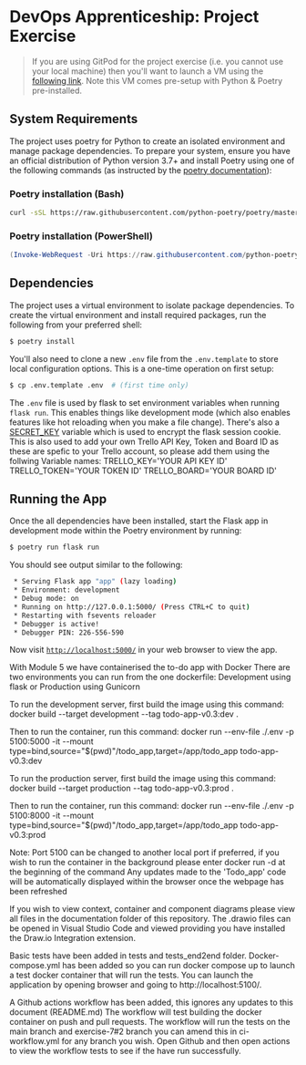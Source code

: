 # DevOps Apprenticeship: Project Exercise

> If you are using GitPod for the project exercise (i.e. you cannot use your local machine) then you'll want to launch a VM using the [following link](https://gitpod.io/#https://github.com/CorndelWithSoftwire/DevOps-Course-Starter). Note this VM comes pre-setup with Python & Poetry pre-installed.

## System Requirements

The project uses poetry for Python to create an isolated environment and manage package dependencies. To prepare your system, ensure you have an official distribution of Python version 3.7+ and install Poetry using one of the following commands (as instructed by the [poetry documentation](https://python-poetry.org/docs/#system-requirements)):

### Poetry installation (Bash)

```bash
curl -sSL https://raw.githubusercontent.com/python-poetry/poetry/master/install-poetry.py | python -
```

### Poetry installation (PowerShell)

```powershell
(Invoke-WebRequest -Uri https://raw.githubusercontent.com/python-poetry/poetry/master/install-poetry.py -UseBasicParsing).Content | python -
```

## Dependencies

The project uses a virtual environment to isolate package dependencies. To create the virtual environment and install required packages, run the following from your preferred shell:

```bash
$ poetry install
```

You'll also need to clone a new `.env` file from the `.env.template` to store local configuration options. This is a one-time operation on first setup:

```bash
$ cp .env.template .env  # (first time only)
```

The `.env` file is used by flask to set environment variables when running `flask run`. This enables things like development mode (which also enables features like hot reloading when you make a file change). There's also a [SECRET_KEY](https://flask.palletsprojects.com/en/1.1.x/config/#SECRET_KEY) variable which is used to encrypt the flask session cookie.
This is also used to add your own Trello API Key, Token and Board ID as these are spefic to your Trello account, so please add them using the follwing Variable names:
TRELLO_KEY='YOUR API KEY ID'
TRELLO_TOKEN='YOUR TOKEN ID'
TRELLO_BOARD='YOUR BOARD ID' 

## Running the App

Once the all dependencies have been installed, start the Flask app in development mode within the Poetry environment by running:
```bash
$ poetry run flask run
```

You should see output similar to the following:
```bash
 * Serving Flask app "app" (lazy loading)
 * Environment: development
 * Debug mode: on
 * Running on http://127.0.0.1:5000/ (Press CTRL+C to quit)
 * Restarting with fsevents reloader
 * Debugger is active!
 * Debugger PIN: 226-556-590
```
Now visit [`http://localhost:5000/`](http://localhost:5000/) in your web browser to view the app.

With Module 5 we have containerised the to-do app with Docker
There are two environments you can run from the one dockerfile: Development using flask or Production using Gunicorn

To run the development server, first build the image using this command:
docker build --target development --tag todo-app-v0.3:dev .
  
Then to run the container, run this command:
docker run --env-file ./.env -p 5100:5000 -it --mount type=bind,source="$(pwd)"/todo_app,target=/app/todo_app todo-app-v0.3:dev

To run the production server, first build the image using this command:
docker build --target production --tag todo-app-v0.3:prod .

Then to run the container, run this command:
docker run --env-file ./.env -p 5100:8000 -it --mount type=bind,source="$(pwd)"/todo_app,target=/app/todo_app todo-app-v0.3:prod

Note: Port 5100 can be changed to another local port if preferred, if you wish to run the container in the background please enter docker run -d at the beginning of the command
Any updates made to the 'Todo_app' code will be automatically displayed within the browser once the webpage has been refreshed

If you wish to view context, container and component diagrams please view all files in the documentation folder of this repository. The .drawio files can be opened in Visual Studio Code and viewed providing you have installed the Draw.io Integration extension. 

Basic tests have been added in tests and tests_end2end folder. Docker-compose.yml has been added so you can run docker compose up to launch a test docker container that will run the tests. You can launch the application by opening browser and going to http://localhost:5100/.

A Github actions workflow has been added, this ignores any updates to this document (README.md)
The workflow will test building the docker container on push and pull requests. The workflow will run the tests on the main branch and exercise-7#2 branch you can amend this in ci-workflow.yml for any branch you wish.
Open Github and then open actions to view the workflow tests to see if the have run successfully.
